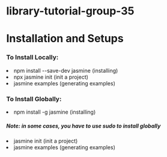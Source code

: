 # library-tutorial-group-35

<h1> Installation and Setups </h1>

<h3> To Install Locally: </h3>
<li> npm install --save-dev jasmine (installing) </li>
<li> npx jasmine init (init a project) </li>
<li> jasmine examples (generating examples) </li>

<h3> To Install Globally: </h3>
<li> npm install -g jasmine (installing) <h5> Note: in some cases, you have to use sudo to install globally </h5> </li>
<li> jasmine init (init a project) </li>
<li> jasmine examples (generating examples) </li>
